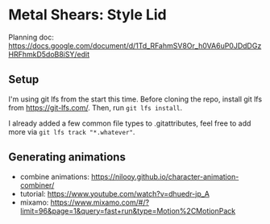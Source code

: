 

# Metal Shears: Style Lid


Planning doc: https://docs.google.com/document/d/1Td_RFahmSV8Or_h0VA6uP0JDdDGzHRFhmkD5doB8iSY/edit



## Setup

I'm using git lfs from the start this time. Before cloning the repo, install git lfs from https://git-lfs.com/.
Then, run `git lfs install`.

I already added a few common file types to .gitattributes, feel free to add more via `git lfs track "*.whatever"`.




## Generating animations

* combine animations: https://nilooy.github.io/character-animation-combiner/
* tutorial: https://www.youtube.com/watch?v=dhuedr-jp_A
* mixamo: https://www.mixamo.com/#/?limit=96&page=1&query=fast+run&type=Motion%2CMotionPack


